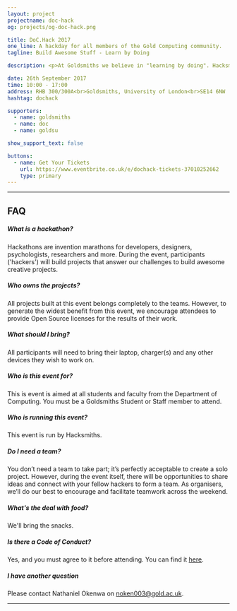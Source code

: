 ```yaml
---
layout: project
projectname: doc-hack
og: projects/og-doc-hack.png

title: DoC.Hack 2017
one_line: A hackday for all members of the Gold Computing community.
tagline: Build Awesome Stuff - Learn by Doing

description: <p>At Goldsmiths we believe in "learning by doing". Hacksmiths and the Department of Computing invite you to take part in DoC.Hack - a friendly and welcoming introduction to the Computing Community at Goldsmiths. This is event is for all students in all programmes and years, and members of faculty.<br><br>For 6 hours you'll get to design and build weird, wacky and wonderful projects while meeting new people and having fun, before a relaxed show and tell.<br><br>No skill, ideas or team needed - just bring a laptop and we'll sort the rest.</p>

date: 26th September 2017
time: 10:00 - 17:00
address: RHB 300/300A<br>Goldsmiths, University of London<br>SE14 6NW
hashtag: dochack

supporters:
  - name: goldsmiths
  - name: doc
  - name: goldsu

show_support_text: false

buttons:
  - name: Get Your Tickets
    url: https://www.eventbrite.co.uk/e/dochack-tickets-37010252662
    type: primary
---
```

<hr>
<section class="project-faq">
  <div class="container">
    <h2>FAQ</h2>
    <div class="row">
      <div class="col-md-4">
        <div class="text-block">
          <h5>What is a hackathon?</h5>
          <p>Hackathons are invention marathons for developers, designers, psychologists, researchers and more. During the event, participants ('hackers') will build projects that answer our challenges to build awesome creative projects.</p>
        </div>
        <div class="text-block">
          <h5>Who owns the projects?</h5>
          <p>All projects built at this event belongs completely to the teams. However, to generate the widest benefit from this event, we encourage attendees to provide Open Source licenses for the results of their work.</p>
        </div>
        <div class="text-block">
          <h5>What should I bring?</h5>
          <p>All participants will need to bring their laptop, charger(s) and any other devices they wish to work on.</p>
        </div>
      </div>
      <div class="col-md-4">
        <div class="text-block">
          <h5>Who is this event for?</h5>
          <p>This is event is aimed at all students and faculty from the Department of Computing. You must be a Goldsmiths Student or Staff member to attend.</p>
        </div>
        <div class="text-block">
          <h5>Who is running this event?</h5>
          <p>This event is run by Hacksmiths.</p>
        </div>
        <div class="text-block">
          <h5>Do I need a team?</h5>
          <p>You don’t need a team to take part; it’s perfectly acceptable to create a solo project. However, during the event itself, there will be opportunities to share ideas and connect with your fellow hackers to form a team. As organisers, we’ll do our best to encourage and facilitate teamwork across the weekend.</p>
        </div>
      </div>
      <div class="col-md-4">
        <div class="text-block">
          <h5>What's the deal with food?</h5>
          <p>We'll bring the snacks.</p>
        </div>
        <div class="text-block">
          <h5>Is there a Code of Conduct?</h5>
          <p>Yes, and you must agree to it before attending. You can find it <a href="https://github.com/hacksmiths/code-of-conduct">here</a>.</p>
        </div>
        <div class="text-block">
          <h5>I have another question</h5>
          <p>Please contact Nathaniel Okenwa on <a href="mailto:noken003@gold.ac.uk">noken003@gold.ac.uk</a>.</p>
        </div>
      </div>
    </div>
  </div>
</section>
<hr>
